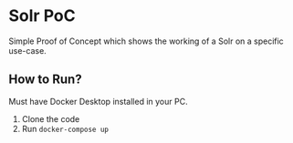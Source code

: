 # Solr PoC

Simple Proof of Concept which shows the working of a Solr on a specific use-case.


## 

## How to Run?

Must have Docker Desktop installed in your PC.

1. Clone the code
2. Run `docker-compose up`
